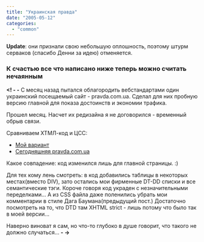 ```yaml
---
title: "Украинская правда"
date: "2005-05-12"
categories: 
  - "common"
---
```


**Update**: они признали свою небольшую оплошность, поэтому штурм серваков (спасибо Денни за идею) отменяется.

### К счастью все что написано ниже теперь можно считать нечаянным

**<! - -** С месяц назад пытался облагородить вебстандартами один украинский посещаемый сайт - pravda.com.ua. Сделал для них пробную версию главной для показа достоинств и экономии трафика.

Прошел месяц. Насчет их редизайна я не договорился - временный обрыв связи.

Сравниваем ХТМЛ-код и ЦСС:

- [Мой вариант](http://cssing.iatp.org.ua/examples/123pravda/)
- [Сегодняшняя pravda.com.ua](http://pravda.com.ua/)

Какое совпадение: код изменился лишь для главной страницы. :)

Для тех кому лень смотреть: в код добавились таблицы в некоторых местах(вместо DIV), зато остались мои фирменные DT-DD списки и все семантические тэги. Короче говоря код украден с незначительными переделками... А из CSS файла даже поленились убрать мои комментарии в стиле Дага Баумана(предыдущий пост.) Достаточно посмотреть на то, что DTD там XHTML strict - лишь потому что было так в моей версии...

Наверно виноват я сам, но что-то глубоко в душе говорит, что такого не должно случаться... **\- ->**
